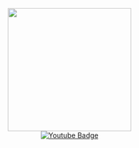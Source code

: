 <div id="header" align="center">
  <img src="https://media.giphy.com/media/h408T6Y5GfmXBKW62l/giphy.gif" width="250"/>
</div>
<div id="badges" align="center">
   <a href="your-youtube-URL">
    <img src="https://img.shields.io/badge/YouTube-red?style=for-the-badge&logo=youtube&logoColor=white" alt="Youtube Badge"/>
  </a>
</div>
